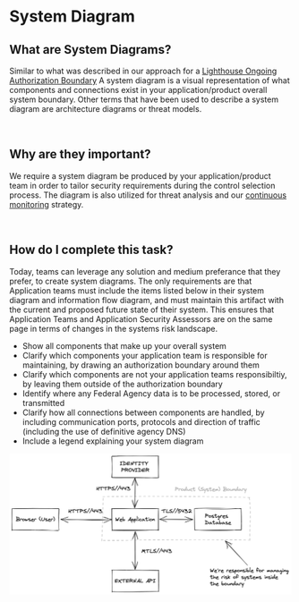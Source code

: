 # System Diagram

## What are System Diagrams?
Similar to what was described in our approach for a [Lighthouse Ongoing Authorization Boundary](https://department-of-veterans-affairs.github.io/lighthouse-cato-playbook/approach/#lhdi-ongoing-authorization-boundary) A system diagram is a visual representation of what components and connections exist in your application/product overall system boundary. Other terms that have been used to describe a system diagram are architecture diagrams or threat models. 

<br/>

## Why are they important?
We require a system diagram be produced by your application/product team in order to tailor security requirements during the control selection process. The diagram is also utilized for threat analysis and our [continuous monitoring](monitoring.md) strategy. 

<br/>

## How do I complete this task?
Today, teams can leverage any solution and medium preferance that they prefer, to create system diagrams. The only requirements are that Application teams must include the items listed below in their system diagram and information flow diagram, and must maintain this artifact with the current and proposed future state of their system. This ensures that Application Teams and Application Security Assessors are on the same page in terms of changes in the systems risk landscape.

- Show all components that make up your overall system
- Clarify which components your application team is responsible for maintaining, by drawing an authorization boundary around them
- Clarify which components are not your application teams responsibiltiy, by leaving them outside of the authorization boundary
- Identify where any Federal Agency data is to be processed, stored, or transmitted
- Clarify how all connections between components are handled, by including communication ports, protocols and direction of traffic (including the use of definitive agency DNS)
- Include a legend explaining your system diagram





![Process!](images/systemDiagram.png "Process")

